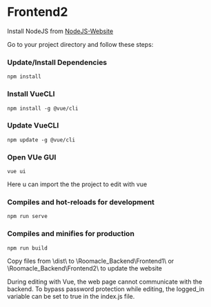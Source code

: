 # Frontend2

Install NodeJS from [NodeJS-Website](https://nodejs.org/en/)

Go to your project directory and follow these steps:

### Update/Install Dependencies
```
npm install
```

### Install VueCLI

```
npm install -g @vue/cli
```

### Update VueCLI
```
npm update -g @vue/cli
```

### Open VUe GUI
```
vue ui
```

Here u can import the the project to edit with vue


### Compiles and hot-reloads for development
```
npm run serve
```

### Compiles and minifies for production
```
npm run build
```

Copy files from \dist\ to \Roomacle_Backend\Frontend1\ or \Roomacle_Backend\Frontend2\ to update the website

During editing with Vue, the web page cannot communicate with the backend. To bypass password protection while editing, the logged_in variable can be set to true in the index.js file.
